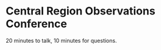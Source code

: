 Central Region Observations Conference
======================================

20 minutes to talk, 10 minutes for questions.
